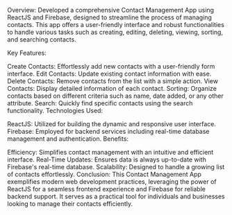 Overview:
Developed a comprehensive Contact Management App using ReactJS and Firebase, designed to streamline the process of managing contacts. This app offers a user-friendly interface and robust functionalities to handle various tasks such as creating, editing, deleting, viewing, sorting, and searching contacts.

Key Features:

Create Contacts: Effortlessly add new contacts with a user-friendly form interface.
Edit Contacts: Update existing contact information with ease.
Delete Contacts: Remove contacts from the list with a simple action.
View Contacts: Display detailed information of each contact.
Sorting: Organize contacts based on different criteria such as name, date added, or any other attribute.
Search: Quickly find specific contacts using the search functionality.
Technologies Used:

ReactJS: Utilized for building the dynamic and responsive user interface.
Firebase: Employed for backend services including real-time database management and authentication.
Benefits:

Efficiency: Simplifies contact management with an intuitive and efficient interface.
Real-Time Updates: Ensures data is always up-to-date with Firebase's real-time database.
Scalability: Designed to handle a growing list of contacts effortlessly.
Conclusion:
This Contact Management App exemplifies modern web development practices, leveraging the power of ReactJS for a seamless frontend experience and Firebase for reliable backend support. It serves as a practical tool for individuals and businesses looking to manage their contacts efficiently.

